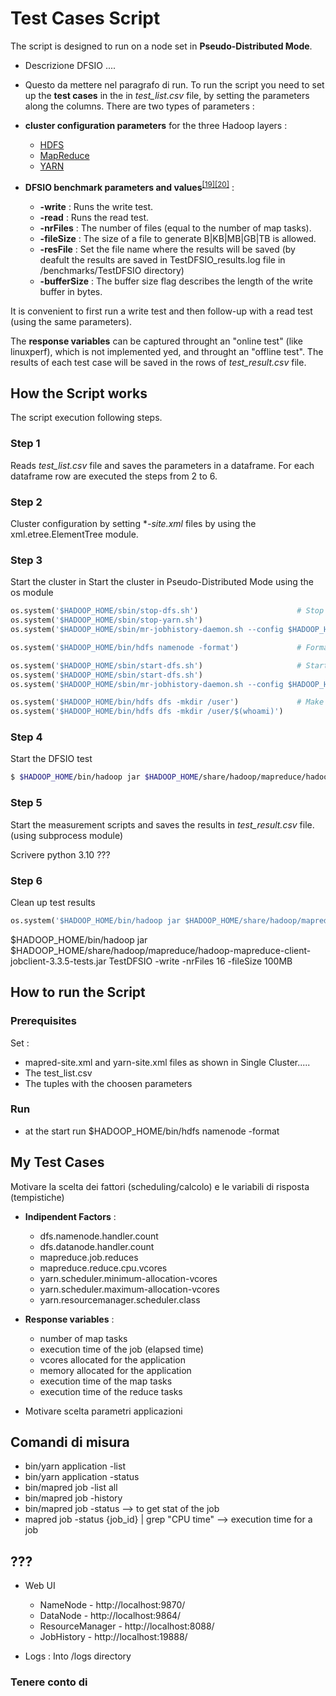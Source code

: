 # Test Cases Script
The script is designed to run on a node set in **Pseudo-Distributed Mode**. 

* Descrizione DFSIO ....

* Questo da mettere nel paragrafo di run. To run the script you need to set up the **test cases** in the in *test_list.csv* file, by setting the parameters along the columns. There are two types of parameters :
* **cluster configuration parameters** for the three Hadoop layers :
    * [HDFS](Parameters.md#hdfsparanalysis)
    * [MapReduce](Parameters.md#maprredparanalysis)
    * [YARN](Parameters.md#yarnparanalysis)
* **DFSIO benchmark parameters and values**<sup>[[19]](References.md#dfsio)</sup><sup>[[20]](References.md#benchmark)</sup> :
  * **-write** : Runs the write test.
  * **-read** : Runs the read test. 
  * **-nrFiles** : The number of files (equal to the number of map tasks).
  * **-fileSize** : The size of a file to generate B|KB|MB|GB|TB is allowed.
  * **-resFile** : Set the file name where the results will be saved (by deafult the results are saved in TestDFSIO_results.log file in /benchmarks/TestDFSIO directory)
  * **-bufferSize** : The buffer size flag describes the length of the write buffer in bytes.

It is convenient to first run a write test and then follow-up with a read test (using the same parameters).

The **response variables** can be captured throught an "online test" (like linuxperf), which is not implemented yed, and throught an "offline test". The results of each test case will be saved in the rows of *test_result.csv* file.


## How the Script works <a name="scriptwork"></a>
The script execution following steps.

### Step 1
Reads *test_list.csv* file and saves the parameters in a dataframe. For each dataframe row are executed the steps from 2 to 6.

### Step 2
Cluster configuration by setting **-site.xml* files by using the xml.etree.ElementTree module.

### Step 3
Start the cluster in Start the cluster in Pseudo-Distributed Mode using the os module
```python
os.system('$HADOOP_HOME/sbin/stop-dfs.sh')                      # Stop HDFS deamons,YARN deamons and JobHistoryServer
os.system('$HADOOP_HOME/sbin/stop-yarn.sh')
os.system('$HADOOP_HOME/sbin/mr-jobhistory-daemon.sh --config $HADOOP_HOME/etc/hadoop stop historyserver')

os.system('$HADOOP_HOME/bin/hdfs namenode -format')             # Format the filesystem

os.system('$HADOOP_HOME/sbin/start-dfs.sh')                     # Start hdfs and yarn deamons 
os.system('$HADOOP_HOME/sbin/start-dfs.sh')
os.system('$HADOOP_HOME/sbin/mr-jobhistory-daemon.sh --config $HADOOP_HOME/etc/hadoop start historyserver')

os.system('$HADOOP_HOME/bin/hdfs dfs -mkdir /user')             # Make the HDFS directories required to execute MapReduce jobs
os.system('$HADOOP_HOME/bin/hdfs dfs -mkdir /user/$(whoami)')
```

### Step 4 
Start the DFSIO test
```bash
$ $HADOOP_HOME/bin/hadoop jar $HADOOP_HOME/share/hadoop/mapreduce/hadoop-*test*.jar TestDFSIO -read | -write [-nrFiles N] [-fileSize MB] [-resFile resultFileName] [-bufferSize Bytes]
```

### Step 5
Start the measurement scripts and saves the results in *test_result.csv* file. (using subprocess module)

Scrivere python 3.10 ???

### Step 6
Clean up test results
```python
os.system('$HADOOP_HOME/bin/hadoop jar $HADOOP_HOME/share/hadoop/mapreduce/hadoop-mapreduce-client-jobclient-3.3.5-tests.jar TestDFSIO -clean')
```

$HADOOP_HOME/bin/hadoop jar $HADOOP_HOME/share/hadoop/mapreduce/hadoop-mapreduce-client-jobclient-3.3.5-tests.jar TestDFSIO -write -nrFiles 16 -fileSize 100MB


## How to run the Script <a name="scriptrun"></a>
### Prerequisites
Set : 
* mapred-site.xml and yarn-site.xml files as shown in Single Cluster.....
* The test_list.csv
* The tuples with the choosen parameters

### Run
* at the start run $HADOOP_HOME/bin/hdfs namenode -format

## My Test Cases
Motivare la scelta dei fattori (scheduling/calcolo) e le variabili di risposta (tempistiche)
* **Indipendent Factors** : 
  * dfs.namenode.handler.count
  * dfs.datanode.handler.count
  * mapreduce.job.reduces
  * mapreduce.reduce.cpu.vcores
  * yarn.scheduler.minimum-allocation-vcores
  * yarn.scheduler.maximum-allocation-vcores
  * yarn.resourcemanager.scheduler.class
* **Response variables** : 
  * number of map tasks
  * execution time of the job (elapsed time)
  * vcores allocated for the application
  * memory allocated for the application
  * execution time of the map tasks       
  * execution time of the reduce tasks

* Motivare scelta parametri applicazioni


## Comandi di misura
* bin/yarn application -list
* bin/yarn application -status <appID>
* bin/mapred job -list all
* bin/mapred job -history <jobID>
* bin/mapred job -status <jobID>  --> to get stat of the job
* mapred job -status {job_id} | grep "CPU time" --> execution time for a job

## ???
* Web UI
  * NameNode - http://localhost:9870/
  * DataNode -  http://localhost:9864/
  * ResourceManager - http://localhost:8088/
  * JobHistory - http://localhost:19888/
     
* Logs : Into /logs directory


### Tenere conto di 
<?xml-stylesheet type="text/xsl" href="configuration.xsl"?>